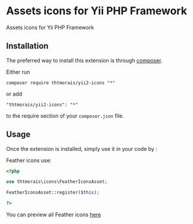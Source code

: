 Assets icons for Yii PHP Framework
==================================================================
Assets icons for Yii PHP Framework

Installation
------------

The preferred way to install this extension is through [composer](http://getcomposer.org/download/).

Either run

```
composer require thtmorais/yii2-icons "*"
```

or add

```
"thtmorais/yii2-icons": "*"
```

to the require section of your `composer.json` file.


Usage
-----

Once the extension is installed, simply use it in your code by  :

Feather icons use:

```php
<?php

use thtmorais\icons\FeatherIconsAsset;

FeatherIconsAsset::register($this);

?>
```

You can preview all Feather icons [here](https://feathericons.com/)
